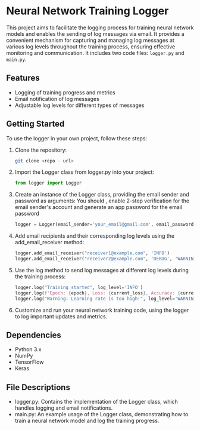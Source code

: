 # Neural Network Training Logger

This project aims to facilitate the logging process for training neural network models and enables the sending of log messages via email. It provides a convenient mechanism for capturing and managing log messages at various log levels throughout the training process, ensuring effective monitoring and communication. It includes two code files: `logger.py` and `main.py`.

## Features

- Logging of training progress and metrics
- Email notification of log messages
- Adjustable log levels for different types of messages

## Getting Started

To use the logger in your own project, follow these steps:

1. Clone the repository:

   ```bash
   git clone <repo - url>
2. Import the Logger class from logger.py into your project:

   ```python
   from logger import Logger
3. Create an instance of the Logger class, providing the email sender and password as arguments: You should , enable 2-step verification for the email sender's account and generate an app password for the email password
   ```python
   logger = Logger(email_sender='your_email@gmail.com', email_password='your_email_password')
4. Add email recipients and their corresponding log levels using the add_email_receiver method:
   ```python
   logger.add_email_receiver("receiver1@example.com", 'INFO')
   logger.add_email_receiver("receiver2@example.com", 'DEBUG', 'WARNING')
5. Use the log method to send log messages at different log levels during the training process:
   ```python
   logger.log("Training started", log_level='INFO')
   logger.log(f'Epoch: {epoch}, Loss: {current_loss}, Accuracy: {current_accuracy}', "DEBUG")
   logger.log("Warning: Learning rate is too high!", log_level='WARNING')
6. Customize and run your neural network training code, using the logger to log important updates and metrics.

## Dependencies

*  Python 3.x
*  NumPy
*  TensorFlow
*  Keras

## File Descriptions

* logger.py: Contains the implementation of the Logger class, which handles logging and email notifications.
* main.py: An example usage of the Logger class, demonstrating how to train a neural network model and log the training progress.